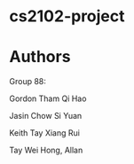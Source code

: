 # cs2102-project

# Authors
Group 88:

Gordon Tham Qi Hao

Jasin Chow Si Yuan

Keith Tay Xiang Rui

Tay Wei Hong, Allan
